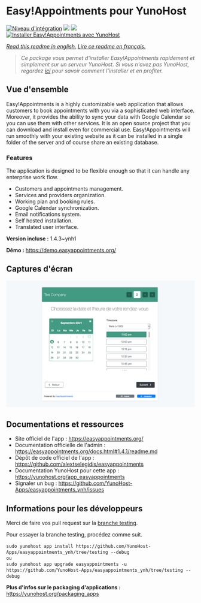 # Easy!Appointments pour YunoHost

[![Niveau d'intégration](https://dash.yunohost.org/integration/easyappointments.svg)](https://dash.yunohost.org/appci/app/easyappointments) ![](https://ci-apps.yunohost.org/ci/badges/easyappointments.status.svg) ![](https://ci-apps.yunohost.org/ci/badges/easyappointments.maintain.svg)  
[![Installer Easy!Appointments avec YunoHost](https://install-app.yunohost.org/install-with-yunohost.svg)](https://install-app.yunohost.org/?app=easyappointments)

*[Read this readme in english.](./README.md)*
*[Lire ce readme en français.](./README_fr.md)*

> *Ce package vous permet d'installer Easy!Appointments rapidement et simplement sur un serveur YunoHost.
Si vous n'avez pas YunoHost, regardez [ici](https://yunohost.org/#/install) pour savoir comment l'installer et en profiter.*

## Vue d'ensemble

Easy!Appointments is a highly customizable web application that allows customers to book appointments with you via a sophisticated web interface. Moreover, it provides the ability to sync your data with Google Calendar so you can use them with other services. It is an open source project that you can download and install even for commercial use. Easy!Appointments will run smoothly with your existing website as it can be installed in a single folder of the server and of course share an existing database.

### Features
The application is designed to be flexible enough so that it can handle any enterprise work flow.

- Customers and appointments management.
- Services and providers organization.
- Working plan and booking rules.
- Google Calendar synchronization.
- Email notifications system.
- Self hosted installation.
- Translated user interface.


**Version incluse :** 1.4.3~ynh1

**Démo :** https://demo.easyappointments.org/

## Captures d'écran

![](./doc/screenshots/screenshots.png)

## Documentations et ressources

* Site officiel de l'app : https://easyappointments.org/
* Documentation officielle de l'admin : https://easyappointments.org/docs.html#1.4.1/readme.md
* Dépôt de code officiel de l'app : https://github.com/alextselegidis/easyappointments
* Documentation YunoHost pour cette app : https://yunohost.org/app_easyappointments
* Signaler un bug : https://github.com/YunoHost-Apps/easyappointments_ynh/issues

## Informations pour les développeurs

Merci de faire vos pull request sur la [branche testing](https://github.com/YunoHost-Apps/easyappointments_ynh/tree/testing).

Pour essayer la branche testing, procédez comme suit.
```
sudo yunohost app install https://github.com/YunoHost-Apps/easyappointments_ynh/tree/testing --debug
ou
sudo yunohost app upgrade easyappointments -u https://github.com/YunoHost-Apps/easyappointments_ynh/tree/testing --debug
```

**Plus d'infos sur le packaging d'applications :** https://yunohost.org/packaging_apps